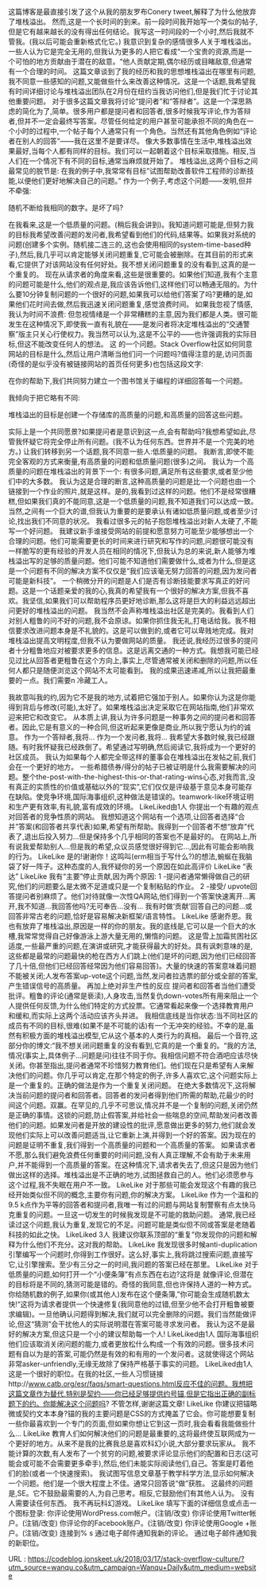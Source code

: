 这篇博客是最直接引发了这个从我的朋友罗布Conery tweet,解释了为什么他放弃了堆栈溢出。 
 然而,这是一个长时间的到来。前一段时间我开始写一个类似的帖子,但是它有越来越长的没有得出任何结论。我写这一时间段的一个小时,然后我就不管我。(我以后可能会重新格式化它。) 
 我意识到复杂的感情很多人关于堆栈溢出。一些人认为它是完全无用的,但我认为更多的人把它看成“一个宝贵的资源,而是一个可怕的地方贡献由于潜在的敌意。“他人贡献定期,偶尔经历或目睹敌意,但通常有一个合理的时间。 
 这篇文章谈到了我的经历和我的思想堆栈溢出在哪里有问题,我不同意一些感知的问题,又能做些什么来改善这种情况。这是一个话题,我希望我有时间详细讨论与堆栈溢出团队在2月份在纽约当我访问他们,但是我们忙于讨论其他重要问题。 
 对于很多这篇文章我将讨论“提问者”和“答辩者”。这是一个深思熟虑的简化为了,简单。很多用户都是提问者和回答者,很多时候我写评论,作为答辩者,但并不一定会最终写答案。尽管任何给定的用户甚至可能承担不同的角色在一个小时的过程中,一个帖子每个人通常只有一个角色。当然还有其他角色例如“评论者在别人的回答”——我在这里不是要详尽。 
 像大多数事情在生活中,堆栈溢出效果最好,当每个人都有同样的目标。我们可以一起朝着这个目标采取措施。相反,当人们在一个情况下有不同的目标,通常当麻烦就开始了。 
 堆栈溢出,这两个目标之间最常见的脱节是: 
 在我的例子中,我常常有目标”试图帮助改善软件工程师的诊断技能,以便他们更好地解决自己的问题。” 
 作为一个例子,考虑这个问题——发明,但并不牵强: 
  
 随机不断给我相同的数字。是坏了吗? 
  
 在我看来,这是一个低质量的问题。(稍后我会讲到)。我知道问题可能是,但努力我的目标我希望改善问题的发问者,我希望看到他们的代码,结果等。如果我对系统的问题(创建多个实例。随机接二连三的,这也会使用相同的system-time-based种子),然后,我几乎可以肯定能够关闭问题重复,它可能会被删除。在其目前的形式来看,它提供了对该网站没有任何好处。我不想关闭问题重复的没有看到,这真的是一个重复的。 
 现在从请求者的角度来看,这些是很重要的。如果他们知道,我有个主意的问题可能是什么,他们的观点是,我应该告诉他们,这样他们可以畅通无阻的。为什么要10分钟复制问题的一个很好的问题,如果我可以给他们答案了吗?更糟的是,如果他们花时间去做,然后我迅速关闭问题重复,感觉浪费时间。 
 如果我忽视了情感,我认为时间不浪费: 
 但忽视情绪是一个非常糟糕的主意,因为我们都是人类。很可能发生在这种情况下,即使我一直有礼貌在——是发问者将决定堆栈溢出的“交通警察”版主只关心行使权力。我当然可以认为,这是不公平的——也许强调我的实际目标,但这不能改变任何人的想法。 
 这 
 的一个问题。Stack Overflow社区如何同意网站的目标是什么,然后让用户清晰当他们问一个问题吗?值得注意的是,访问页面(奇怪的是似乎没有被链接网站的首页任何更多)也包括这段文字: 
  
 在你的帮助下,我们共同努力建立一个图书馆关于编程的详细回答每一个问题。 
  
 我倾向于把它略有不同: 
  
 堆栈溢出的目标是创建一个存储库的高质量的问题,和高质量的回答这些问题。 
  
 实际上是一个共同愿景?如果提问者是意识到这一点,会有帮助吗?我想希望如此,尽管我怀疑它将完全停止所有问题。(我不认为任何东西。世界并不是一个完美的地方。) 
 让我们转移到另一个话题,我不同意一些人:低质量的问题。 
 我断言,即使不能完全客观的方式来衡量,有高质量的问题和低质量问题(很多)之间。 
 我认为一个高质量的问题在堆栈溢出的背景下一个: 
 有很多问题,满足所有这些要求,或者至少他们中的大多数。 
 我认为这是合理的断言,这种高质量的问题是比一个问题也由一个链接到一个作业的照片,就是这样。是的,我看到过这样的问题。他们不是经常很糟糕,但如果我们真的不能同意,这是一个低质量的问题,我不知道我们可以达成一致。 
 当然,之间有一个巨大的谱,但我认为重要的是要承认有诸如低质量问题,或者至少讨论,找出我们不同意的状况。 
 我看过很多元的帖子抱怨堆栈溢出对新人太硬了,不能写一个好问题。 
 我建议新手谁接受网站的前提和愿意努力可能至少能够想出一个合理的问题。他们可能需要更长的时间来进行研究和写作的问题,问题很可能没有一样脆写的更有经验的开发人员在相同的情况下,但我认为总的来说,新人能够为堆栈溢出写的足够的质量问题。他们可能不知道他们需要做什么,或者为什么,但是这是一个问题有不同的解决方案不仅仅是“我们应该毫无努力回答的问题,因为发问者可能是新科技”。 
 一个稍微分开的问题是人们是否有诊断技能要求写真正的好问题。这是一个话题亲爱的我的心,我真的希望我有一个很好的解决方案,但我不喜欢。我坚信,如果我们可以帮助程序员更好地诊断,那么这将是巨大的利益远远超出问更好的堆栈溢出的问题。 
 我当然不会声称堆栈溢出社区是完美的。我看到人们对别人粗鲁的问不好的问题,我不会原谅。如果你抓住我无礼,打电话给我。我不相信要求改进问题本身是不礼貌的。这是可以做到的,或者它可以卑贱地完成。我对堆栈溢出提高文明程度,但我不认为要做网站的质量。 
 我还说,我经历过很多的提问者十分粗鲁地应对被要求更多的信息。这是远离交通的一种方式。我想我可能已经见过比从回答者更粗鲁在这个方向上,事实上,尽管通常被关闭和删除的问题,所以任何人都只是随便浏览这个网站不太可能看到。 
 我的成果迅速递减,所以让我把最重要的一点。我们需要n 
 冷藏工人。 
  
 我故意叫我的约,因为它不是我的地方,试着把它强加于别人。如果你认为这是你能得到背后与修改(可能),太好了。如果堆栈溢出决定采取它在网站指南,他们非常欢迎来把它和改变它。 
 从本质上讲,我认为许多问题是一种事务之间的提问者和回答者。因此,它是有意义的一种合同,但这听起来更像是商业,所以我宁愿认为约的诚意。 
 作为一个答辩者,我将… 
 作为一个发问者,我将… 
 我希望大多数时候,我已经跟随。有时我怀疑我已经跌倒了。希望通过写明确,然后阅读它,我将成为一个更好的社区成员。 
 我认为如果每个人都完全带这样的董事会在堆栈溢出在发帖之前,我们会在一个更好的地方。 
 一些希腊债券/得分的帖子已被证明是什么我需要解决的问题。整个the-post-with-the-highest-this-or-that-rating-wins心态,对我而言,没有真正的实质性的价值或基础以外的“现实”,它们仅仅是评级基于意见本身可能存在缺陷。使竞争环境,国际海事组织,这种做法是错误的。teamwork-like环境证明和生产更有效率,有礼貌,富有成效的环境。 
 LikeLiked由1人 
 你提出一个有趣的观点对回答者的竞争性质的网站。 
 我想知道这个网站有一个选项,让回答者选择“合并”答案(和回答者共享代表)如果,希望有所帮助。我得到一个回答者不想“放弃”代表了,退出后投入努力…但是保持多个几乎相同的答案也不是最好的。 
 在网站上,所有说我爱帮助别人…但是我的希望,众议员感觉很好得到它…,因此有可能会影响我的行为。 
 LikeLike 
 是的!谢谢你！这鸣叫(erm相当于写什么?)的想法,蜿蜒在我脑袋了好一阵子。这种态度的人,我怀疑你的另一个原因在如此高评价 
 LikeLike 
 “表达” 
 LikeLike 
 我有“主要”停止贡献,因为两个原因: 
 1 -提问者通常懒得做自己的研究,他们的问题要么是太微不足道或只是一个复制粘贴的作业。 
 2 -接受/ upvote回答提问者别麻烦了。他们对待就像一次性QA网站,他们得到一个答案快速离开…离开,我不知道…我回答他吗?无可奉告…没有… 
 我有时做‘贡献’回答自己的问题…或回答非常古老的问题,恰好是容易解决新框架/语言特性。 
 LikeLike 
 感谢乔恩。我也有放弃了堆栈溢出,原因是一样的你的朋友。我的底线是,它可以是一个巨大的水槽,我常常觉得自己好像游泳上游大量无用的,懒惰的问题。 
 这是雪上加霜贫困社区适度,一些最严重的问题,在演讲或研究,才能获得最大的好处。具有讽刺意味的是,这些都是最常的问题最快的枪在西方人们跳上(他们是坏的问题,因为他们已经回答了几十倍,但他们已经回答经常因为他们容易回答)。大量的快速的答案意味着问题不能被关闭;人发布答案up-vote这个问题,当然,发问者拉选票的部分或全部的答案,产生错误信号的高质量。 
 再加上绝对非生产性的反应 
 提问者和回答者当他们遭受批评。粗鲁的评论(通常是亵渎),人身攻击,当然复仇down-votes所有用来阻止一个人提供任何反馈,为什么他们特定的方式投票。它通常看起来像一个选择教育用户和缓和,而实际上这两个活动应该齐头并进。 
 我相信底线是当你状态:当不同社区的成员有不同的目标,很难(如果不是不可能的话)有一个无冲突的经验。不幸的是,虽然有积极方面的堆栈溢出模型,它从这个基本的人类行为的真相。 
 最后一个音符,这部分你的博文:“我不想关闭问题重复的没有看到,它真的是一个重复的。“我的方法,情况(事实上,具体例子…问题是问)往往不同于你。我相信问题不符合酒吧应该尽快关闭。你甚至指出,提问者通常不珍惜努力教育他们。他们现在只是希望有人来解决他们的问题。你几乎可以肯定,在那个特定的例子,许多人喜欢它,这个问题实际上是一个重复的。正确的做法是作为一个重复关闭问题。 
 在绝大多数情况下,这将解决当前问题的提问者和回答者。回答者的发问者得到他们所需的帮助,花最少的时间这个问题。双赢。在罕见的,几乎不可思议,情况并不是一个复制的问题,关闭仍然是正确的事情。这锁的问题,防止假答案,并给社会一些喘息的空间,帮助发问者改善他们的问题。如果发问者是开放的建设性的批评,愿意做出更多的努力,他们就会发现他们实际上可以改善问题适当,让它重新上演,并得到一个好的答案。因为现在的问题是证明不重复,我们得到一个高质量的问题和一个高质量的答案。 
 如果请求者不愿,那么我们避免浪费任何重要的时间问题,没有人真正理解,不会有助于未来用户,并不能得到一个高质量的答案。在这种情况下,请求者失去了,但这只是因为他们做出这样的选择。堆栈溢出是不正确的地方,试图拯救自己的人。他们必须愿参与这个过程,我不失眠在用户不一致。 
 LikeLike 
 对于那些可能会发现这个有趣的我已经开始类似但不同的概念,主要你有问题,你的解决方案。 
 LikeLike 
 作为一个温和的9.5 k点作为平等的回答者和提问者,我唯一有过的问题与网站复制警察有点太快马克重复的问题。一旦这一切发生的时候我发现是不可能的救助问题。 
 通常,我已经读过这个问题,我认为重复,发现它的不足。问题可能是类似但不同或答案是老随着科技的如此之快。 
 LikeLiked 3人 
 我建议你联系顶部的“重复”你发现你的问题和解释为什么他们不充分。这对我的帮助。 
 LikeLike 
 我发现很多时候anti-duplication引擎编写一个问题时,你得到工作很好。这么好,事实上,我将跳过搜索问题,直接写它,让引擎搜索。至少有三分之一的时间,我问题的答案已经在那里。 
 LikeLike 
 对于低质量的问题,如何打开一个“小便条簿”有点东西在右边?这将是 
 就像评论,但潜在的目标将是不同的,猜测可能是错的。奇怪的我同意,但也许保持人道的一种方式。你给随机数的例子,如果你(或其他人)发布在这个便条簿,”你可能会生成随机数太快!“这将为请求者提供一个快速修复(我同意他的过错,但至少他不会打开粗鲁被要求编辑)。一旦他确认问题得到解决,我们就可以完全删除的问题。我们当然能做评论,但这“猜测”会干扰他人的实际说明潜在答案可能寻求发问者。 
 我认为这不是最好的解决方案,但这只是一个小的建议帮助每一个人! 
 LikeLiked由1人 
 国际海事组织他们应该取消关闭问题的能力,或者更放松什么构成一个有效的问题。很多技术问题有自以为是的答案,可能仍然是有效的和有用的一个发问者。这就使得这个网站非常asker-unfriendly,无缘无故除了保持严格基于事实的问题。 
 LikeLiked由1人 
 这是一个很好的职位。在我的社区,一些人习惯链接http://www.catb.org/esr/faqs/smart-questions.html反应不佳的问题。我想把这篇文章作为替代,特别是契约——你已经足够提供约号锚,但是它指出正确的副标题下的约。你能解决这个问题吗? 
 不管怎样,谢谢这篇文章! 
 LikeLike 
 你建议把锚略微或契约文本本身?锚的我的主要问题是CSS的方式掩盖了它会。你可能想要复制一些你最喜欢到一个专门的页面,但如果你想让它到这一页时,我会看看我能做些什么… 
 LikeLike 
 教育人们如何解决他们的问题是最重要的,这将最终使互联网成为一个更好的地方。从来不是我的比赛我总是喜欢科幻小说,大部分要求玩家从。 
 我不能计算的次数,有人发布了一个贫穷的问题,被要求评论显示他们的配置和日志(这可能会或可能不会需要更多牵手),然后,他们未能实际阅读他们,自己。答案是盯着他们的脸(或者一个快速搜索)。 
 我试图写信息文章基于教学科学方法,显示如何解决一个问题。他们是一个很大程度上不佳。通常只回答说“做”获胜。 
 这最终的问题是,SE。它不鼓励最需要的人,为自己思考。相反,它鼓励他们有其他人认为。 
 没有人需要读任何东西。 
 我不再玩科幻游戏。 
 LikeLike 
 填写下面的详细信息或点击一个图标登录: 
 你评论使用WordPress.com帐户。(注销/改变) 
 你评论使用Twitter帐户。(注销/改变) 
 你评论你的Facebook账户。(注销/改变) 
 你评论使用Google +账户。(注销/改变) 
 连接到% s 
 通过电子邮件通知我新的评论。 
 通过电子邮件通知我的新职位。 
  
  
  
  
  
  
   
  URL : https://codeblog.jonskeet.uk/2018/03/17/stack-overflow-culture/?utm_source=wanqu.co&utm_campaign=Wanqu+Daily&utm_medium=website